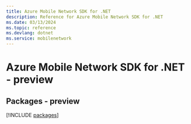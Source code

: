 ```yaml
---
title: Azure Mobile Network SDK for .NET
description: Reference for Azure Mobile Network SDK for .NET
ms.date: 03/13/2024
ms.topic: reference
ms.devlang: dotnet
ms.service: mobilenetwork
---
```

# Azure Mobile Network SDK for .NET - preview
## Packages - preview
[!INCLUDE [packages](mobile-network-index.md)]